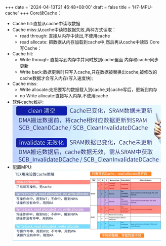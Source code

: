 +++
date = '2024-04-13T21:46:48+08:00'
draft = false
title = 'H7-MPU-cache'
+++
Core读Cache：
- Cache hit:直接从cache中读取数据
- Cache miss:从cache中读取数据失败,两种方式读取：
  - read through: 直接从内存中读出,不使用cache
  - read allocate: 把数据从内存加载到cache中,然后再从cache中读取
Core写Cache：
- Cache hit:
  - Write through: 直接写到内存中并同时放到cache里面
内存和cache同步更新
  - Write back:数据更新时只写入cache,只在数据被替换出cache,被修改的cache数据才会写入内存(写入速度快);
- Cache miss:
  - Write allocate:先把要写的数据载入到cache,对cache写后，更新到内存
  - no Write allocate:直接写入内存,不使用cache
- 软件cache维护:
![alt text](/images/image.png)
- 配置MPU:
![alt text](/images/image-1.png)